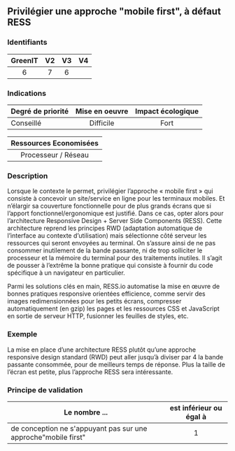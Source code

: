 ## Privilégier une approche "mobile first", à défaut RESS

### Identifiants

| GreenIT |  V2  |  V3  |  V4  |
|:-------:|:----:|:----:|:----:|
|   6   | 7  | 6  |      |

### Indications

| Degré de priorité |      Mise en oeuvre       |  Impact écologique    | 
|-------------------|:-------------------------:|:---------------------:|
| Conseillé         | Difficile                 | Fort                  | 


|Ressources Economisées                                      |
|:----------------------------------------------------------:|
|Processeur / Réseau  |

### Description

Lorsque le contexte le permet, privilégier l’approche « mobile first » qui consiste à concevoir un site/service en ligne
pour les terminaux mobiles.
Et n’élargir sa couverture fonctionnelle pour de plus grands écrans que si l’apport fonctionnel/ergonomique est justifié.
Dans ce cas, opter alors pour l’architecture Responsive Design + Server Side Components (RESS). Cette architecture reprend
les principes RWD (adaptation automatique de l’interface au contexte d’utilisation) mais sélectionne côté serveur les ressources
qui seront envoyées au terminal. On s’assure ainsi de ne pas consommer inutilement de la bande passante, 
ni de trop solliciter le processeur et la mémoire du terminal pour des traitements inutiles. 
Il s’agit de pousser à l’extrême la bonne pratique qui consiste à fournir du code spécifique à un navigateur en particulier.

Parmi les solutions clés en main, RESS.io automatise la mise en œuvre de bonnes pratiques responsive orientées efficience, 
comme servir des images redimensionnées pour les petits écrans, compresser automatiquement (en gzip) les pages et les 
ressources CSS et JavaScript en sortie de serveur HTTP, fusionner les feuilles de styles, etc.

### Exemple

La mise en place d’une architecture RESS plutôt qu’une approche responsive design standard (RWD) peut aller jusqu’à diviser par 4
la bande passante consommée, pour de meilleurs temps de réponse. Plus la taille de l’écran est petite, plus l’approche RESS sera intéressante.

### Principe de validation

| Le nombre ...     | est inférieur ou égal à   |  
|-------------------|:-------------------------:|
| de conception ne s'appuyant pas sur une approche"mobile first"  |  1 |
